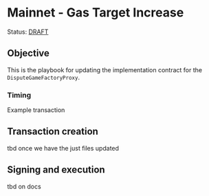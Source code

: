 # Mainnet - Gas Target Increase

Status: [DRAFT]()

## Objective

This is the playbook for updating the implementation contract for the `DisputeGameFactoryProxy`.

### Timing

Example transaction

## Transaction creation

tbd once we have the just files updated

## Signing and execution

tbd on docs
